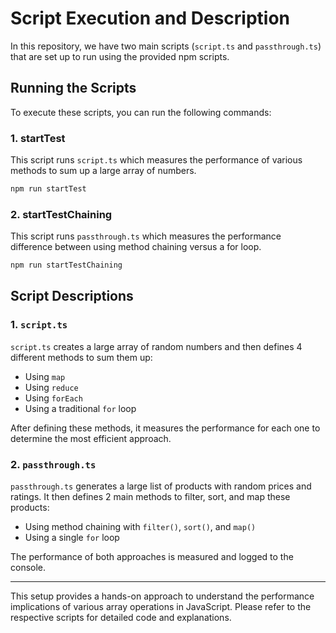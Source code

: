 # Script Execution and Description

In this repository, we have two main scripts (`script.ts` and `passthrough.ts`) that are set up to run using the provided npm scripts.

## Running the Scripts

To execute these scripts, you can run the following commands:

### 1. **startTest**

This script runs `script.ts` which measures the performance of various methods to sum up a large array of numbers.

```bash
npm run startTest
```

### 2. **startTestChaining**

This script runs `passthrough.ts` which measures the performance difference between using method chaining versus a for loop.

```bash
npm run startTestChaining
```

## Script Descriptions

### 1. `script.ts`

`script.ts` creates a large array of random numbers and then defines 4 different methods to sum them up:

- Using `map`
- Using `reduce`
- Using `forEach`
- Using a traditional `for` loop

After defining these methods, it measures the performance for each one to determine the most efficient approach.

### 2. `passthrough.ts`

`passthrough.ts` generates a large list of products with random prices and ratings. It then defines 2 main methods to filter, sort, and map these products:

- Using method chaining with `filter()`, `sort()`, and `map()`
- Using a single `for` loop

The performance of both approaches is measured and logged to the console.

---

This setup provides a hands-on approach to understand the performance implications of various array operations in JavaScript. Please refer to the respective scripts for detailed code and explanations.
